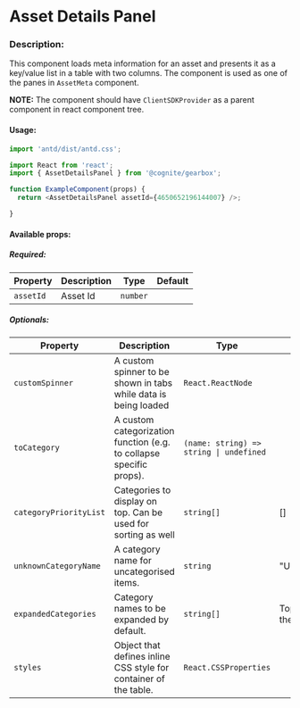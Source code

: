  # Asset Details Panel

<!-- STORY -->

### Description:

This component loads meta information for an asset and presents it as a key/value list in a table with two columns.
The component is used as one of the panes in `AssetMeta` component.

**NOTE:** The component should have `ClientSDKProvider` as a parent component in react component tree.

#### Usage:

```typescript jsx
import 'antd/dist/antd.css';

import React from 'react';
import { AssetDetailsPanel } from '@cognite/gearbox';

function ExampleComponent(props) {
  return <AssetDetailsPanel assetId={4650652196144007} />;

}
```

#### Available props:

##### Required:

| Property  | Description | Type     | Default |
| --------- | ----------- | -------- | ------- |
| `assetId` | Asset Id    | `number` |         |

##### Optionals:

| Property              | Description                                                            | Type                                          | Default     |
| --------------------- | ---------------------------------------------------------------------- | --------------------------------------------- | ----------- |
| `customSpinner`       | A custom spinner to be shown in tabs while data is being loaded        | `React.ReactNode`                             |             |
| `toCategory`          | A custom categorization function (e.g. to collapse specific props).    | `(name: string) => string \| undefined`       |             |
| `categoryPriorityList`| Categories to display on top. Can be used for sorting as well          | `string[]`                                    |      []     |
| `unknownCategoryName` | A category name for uncategorised items.                               | `string`                                      | "Uncategorised"|
| `expandedCategories`  | Category names to be expanded by default.                              | `string[]`                                    | Top category in the list |
| `styles`              | Object that defines inline CSS style for container of the table.       | `React.CSSProperties`                         |             |
